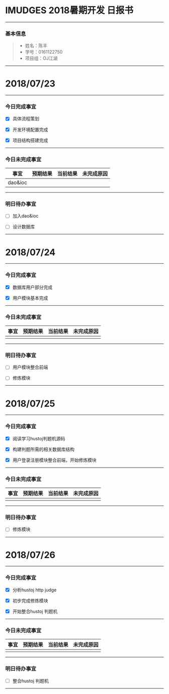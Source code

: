 # IMUDGES 2018暑期开发 日报书

--------

### 基本信息
> * 姓名：陈丰
> * 学号：0161122750
> * 项目组：OJ江湖

--------

# 2018/07/23

--------

### 今日完成事宜
- [x] 具体流程策划

- [x] 开发环境配置完成
 
- [x] 项目结构搭建完成
 

------
### 今日未完成事宜


| 事宜 |预期结果| 当前结果 | 未完成原因 | 
| -------- | -----: | -----: | :----: |
| dao&ioc|  | | |


-------
### 明日待办事宜
- [ ] 加入dao&ioc
 
- [ ] 设计数据库
 
--------

# 2018/07/24

--------

### 今日完成事宜
- [x] 数据库用户部分完成

- [x] 用户模块基本完成
 

------
### 今日未完成事宜


| 事宜 |预期结果| 当前结果 | 未完成原因 | 
| -------- | -----: | -----: | :----: |
| |  | | |


-------
### 明日待办事宜
- [ ] 用户模块整合前端
 
- [ ] 修炼模块
 
--------

# 2018/07/25

--------

### 今日完成事宜
- [x] 阅读学习hustoj判题机源码

- [x] 构建判题所需的相关数据库结构
 
- [x] 用户登录注册模块整合前端，开始修炼模块
------
### 今日未完成事宜


| 事宜 |预期结果| 当前结果 | 未完成原因 | 
| -------- | -----: | -----: | :----: |
| |  | | |


-------
### 明日待办事宜
 
- [ ] 修炼模块
 
--------

# 2018/07/26

--------

### 今日完成事宜
- [x] 分析hustoj http judge

- [x] 初步完成修炼模块
 
- [x] 开始整合hustoj 判题机
------
### 今日未完成事宜


| 事宜 |预期结果| 当前结果 | 未完成原因 | 
| -------- | -----: | -----: | :----: |
| |  | | |


-------
### 明日待办事宜
 
- [ ] 整合hustoj 判题机
 
--------
